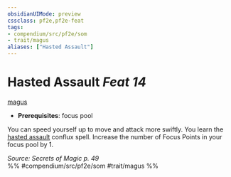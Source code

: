 ```yaml
---
obsidianUIMode: preview
cssclass: pf2e,pf2e-feat
tags:
- compendium/src/pf2e/som
- trait/magus
aliases: ["Hasted Assault"]
---
```

# Hasted Assault  *Feat 14*  
[magus](../../rules/traits/magus-som.md)  

- **Prerequisites**: focus pool

You can speed yourself up to move and attack more swiftly. You learn the [hasted assault](../spells/hasted-assault-som.md) conflux spell. Increase the number of Focus Points in your focus pool by 1.

*Source: Secrets of Magic p. 49*  
%% #compendium/src/pf2e/som #trait/magus %%